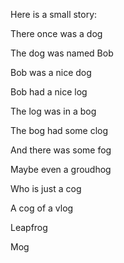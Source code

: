 Here is a small story:


There once was a dog

The dog was named Bob

Bob was a nice dog

Bob had a nice log

The log was in a bog

The bog had some clog

And there was some fog

Maybe even a groudhog

Who is just a cog

A cog of a vlog

Leapfrog

Mog